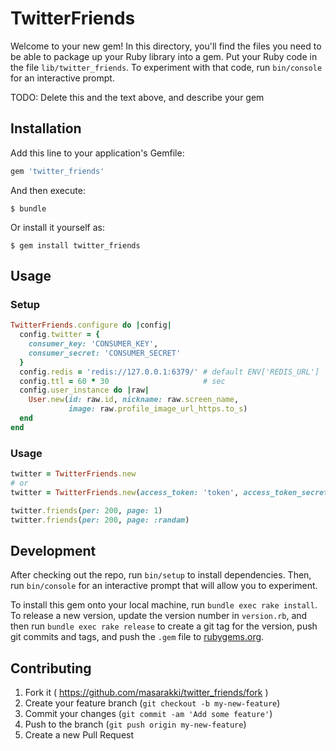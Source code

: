 # TwitterFriends

Welcome to your new gem! In this directory, you'll find the files you need to be able to package up your Ruby library into a gem. Put your Ruby code in the file `lib/twitter_friends`. To experiment with that code, run `bin/console` for an interactive prompt.

TODO: Delete this and the text above, and describe your gem

## Installation

Add this line to your application's Gemfile:

```ruby
gem 'twitter_friends'
```

And then execute:

    $ bundle

Or install it yourself as:

    $ gem install twitter_friends

## Usage

### Setup

```ruby
TwitterFriends.configure do |config|
  config.twitter = {
    consumer_key: 'CONSUMER_KEY',
    consumer_secret: 'CONSUMER_SECRET'
  }
  config.redis = 'redis://127.0.0.1:6379/' # default ENV['REDIS_URL']
  config.ttl = 60 * 30                     # sec
  config.user_instance do |raw|
    User.new(id: raw.id, nickname: raw.screen_name,
             image: raw.profile_image_url_https.to_s)
  end
end
```

### Usage

```ruby
twitter = TwitterFriends.new
# or
twitter = TwitterFriends.new(access_token: 'token', access_token_secret: 'secret')

twitter.friends(per: 200, page: 1)
twitter.friends(per: 200, page: :randam)
```

## Development

After checking out the repo, run `bin/setup` to install dependencies. Then, run `bin/console` for an interactive prompt that will allow you to experiment.

To install this gem onto your local machine, run `bundle exec rake install`. To release a new version, update the version number in `version.rb`, and then run `bundle exec rake release` to create a git tag for the version, push git commits and tags, and push the `.gem` file to [rubygems.org](https://rubygems.org).

## Contributing

1. Fork it ( https://github.com/masarakki/twitter_friends/fork )
2. Create your feature branch (`git checkout -b my-new-feature`)
3. Commit your changes (`git commit -am 'Add some feature'`)
4. Push to the branch (`git push origin my-new-feature`)
5. Create a new Pull Request
